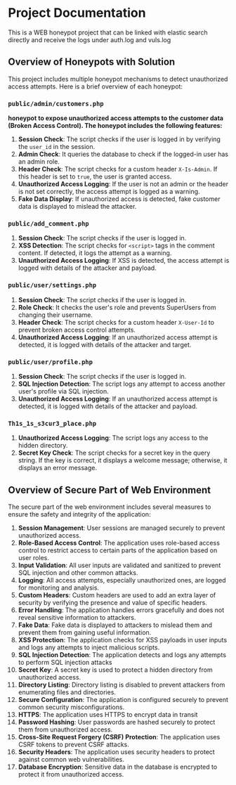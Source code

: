 # Project Documentation
This is a WEB honeypot project that can be linked with elastic search directly and receive the logs under auth.log  and vuls.log 

## Overview of Honeypots with Solution

This project includes multiple honeypot mechanisms to detect unauthorized access attempts. Here is a brief overview of each honeypot:

### `public/admin/customers.php`
**honeypot to expose unauthorized access attempts to the customer data (Broken Access Control). The honeypot includes the following features:**

1. **Session Check**: The script checks if the user is logged in by verifying the `user_id` in the session.
2. **Admin Check**: It queries the database to check if the logged-in user has an admin role.
3. **Header Check**: The script checks for a custom header `X-Is-Admin`. If this header is set to `true`, the user is granted access.
4. **Unauthorized Access Logging**: If the user is not an admin or the header is not set correctly, the access attempt is logged as a warning.
5. **Fake Data Display**: If unauthorized access is detected, fake customer data is displayed to mislead the attacker.

### `public/add_comment.php`

1. **Session Check**: The script checks if the user is logged in.
2. **XSS Detection**: The script checks for `<script>` tags in the comment content. If detected, it logs the attempt as a warning.
3. **Unauthorized Access Logging**: If XSS is detected, the access attempt is logged with details of the attacker and payload.

### `public/user/settings.php`

1. **Session Check**: The script checks if the user is logged in.
2. **Role Check**: It checks the user's role and prevents SuperUsers from changing their username.
3. **Header Check**: The script checks for a custom header `X-User-Id` to prevent broken access control attempts.
4. **Unauthorized Access Logging**: If an unauthorized access attempt is detected, it is logged with details of the attacker and target.

### `public/user/profile.php`

1. **Session Check**: The script checks if the user is logged in.
2. **SQL Injection Detection**: The script logs any attempt to access another user's profile via SQL injection.
3. **Unauthorized Access Logging**: If an unauthorized access attempt is detected, it is logged with details of the attacker and payload.

### `Th1s_1s_s3cur3_place.php`

1. **Unauthorized Access Logging**: The script logs any access to the hidden directory.
2. **Secret Key Check**: The script checks for a secret key in the query string. If the key is correct, it displays a welcome message; otherwise, it displays an error message.

## Overview of Secure Part of Web Environment

The secure part of the web environment includes several measures to ensure the safety and integrity of the application:

1. **Session Management**: User sessions are managed securely to prevent unauthorized access.
2. **Role-Based Access Control**: The application uses role-based access control to restrict access to certain parts of the application based on user roles.
3. **Input Validation**: All user inputs are validated and sanitized to prevent SQL injection and other common attacks.
4. **Logging**: All access attempts, especially unauthorized ones, are logged for monitoring and analysis.
5. **Custom Headers**: Custom headers are used to add an extra layer of security by verifying the presence and value of specific headers.
6. **Error Handling**: The application handles errors gracefully and does not reveal sensitive information to attackers.
7. **Fake Data**: Fake data is displayed to attackers to mislead them and prevent them from gaining useful information.
8. **XSS Protection**: The application checks for XSS payloads in user inputs and logs any attempts to inject malicious scripts.
9. **SQL Injection Detection**: The application detects and logs any attempts to perform SQL injection attacks
10. **Secret Key**: A secret key is used to protect a hidden directory from unauthorized access.
11. **Directory Listing**: Directory listing is disabled to prevent attackers from enumerating files and directories.
12. **Secure Configuration**: The application is configured securely to prevent common security misconfigurations.
13. **HTTPS**: The application uses HTTPS to encrypt data in transit
14. **Password Hashing**: User passwords are hashed securely to protect them from unauthorized access.
15. **Cross-Site Request Forgery (CSRF) Protection**: The application uses CSRF tokens to prevent CSRF attacks.
16. **Security Headers**: The application uses security headers to protect against common web vulnerabilities.
17. **Database Encryption**: Sensitive data in the database is encrypted to protect it from unauthorized access.
